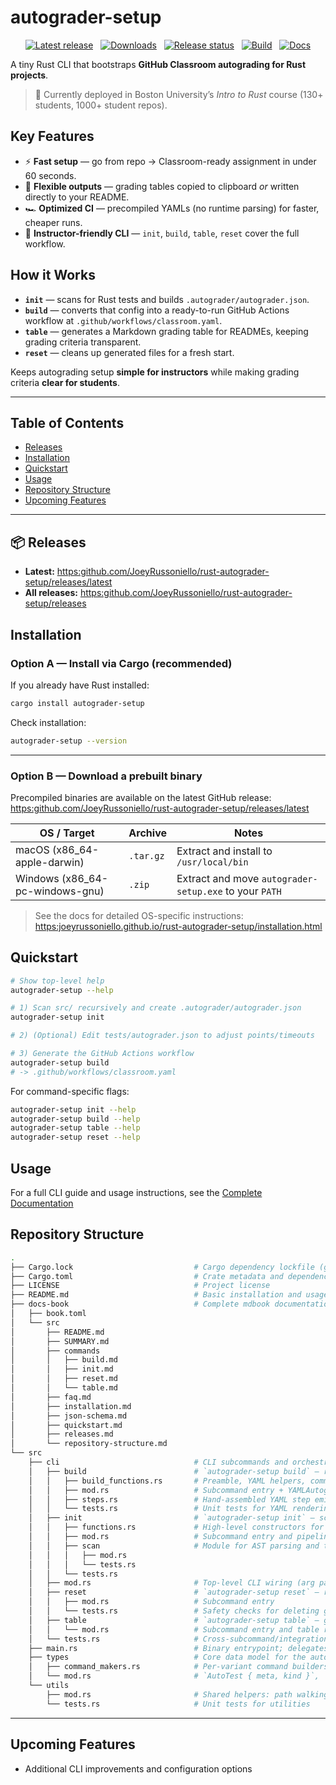 # autograder-setup

<div align="center">

[![Latest release](https://img.shields.io/github/v/release/JoeyRussoniello/rust-autograder-setup?display_name=tag&sort=semver)](https://github.com/JoeyRussoniello/rust-autograder-setup/releases/latest)&nbsp;&nbsp;
[![Downloads](https://img.shields.io/github/downloads/JoeyRussoniello/rust-autograder-setup/total)](https://github.com/JoeyRussoniello/rust-autograder-setup/releases)&nbsp;&nbsp;
[![Release status](https://github.com/JoeyRussoniello/rust-autograder-setup/actions/workflows/release.yaml/badge.svg)](https://github.com/JoeyRussoniello/rust-autograder-setup/actions/workflows/release.yaml)&nbsp;&nbsp;
[![Build](https://github.com/JoeyRussoniello/rust-autograder-setup/actions/workflows/ci.yaml/badge.svg)](https://github.com/JoeyRussoniello/rust-autograder-setup/actions/workflows/ci.yaml)&nbsp;&nbsp;
[![Docs](https://img.shields.io/badge/docs-mdBook-blue)](https://joeyrussoniello.github.io/rust-autograder-setup/)

</div>

A tiny Rust CLI that bootstraps **GitHub Classroom autograding for Rust projects**.  

> 🚀 Currently deployed in Boston University’s *Intro to Rust* course (130+ students, 1000+ student repos).

## Key Features

- ⚡ **Fast setup** — go from repo → Classroom-ready assignment in under 60 seconds.  
- 📝 **Flexible outputs** — grading tables copied to clipboard *or* written directly to your README.  
- 🏎️ **Optimized CI** — precompiled YAMLs (no runtime parsing) for faster, cheaper runs.  
- 🔧 **Instructor-friendly CLI** — `init`, `build`, `table`, `reset` cover the full workflow.  

## How it Works

- **`init`** — scans for Rust tests and builds `.autograder/autograder.json`.  
- **`build`** — converts that config into a ready-to-run GitHub Actions workflow at `.github/workflows/classroom.yaml`.  
- **`table`** — generates a Markdown grading table for READMEs, keeping grading criteria transparent.  
- **`reset`** — cleans up generated files for a fresh start.  

Keeps autograding setup **simple for instructors** while making grading criteria **clear for students**.

---

## Table of Contents

- [Releases](#-releases)
- [Installation](#installation)
- [Quickstart](#quickstart)
- [Usage](#usage)
- [Repository Structure](#repository-structure)
- [Upcoming Features](#upcoming-features)

---

## 📦 Releases

- **Latest:** [https:github.com/JoeyRussoniello/rust-autograder-setup/releases/latest](https:github.com/JoeyRussoniello/rust-autograder-setup/releases/latest)
- **All releases:** [https:github.com/JoeyRussoniello/rust-autograder-setup/releases](https:github.com/JoeyRussoniello/rust-autograder-setup/releases)

## Installation

### Option A — Install via Cargo (recommended)

If you already have Rust installed:  

```bash
cargo install autograder-setup
```

Check installation:

```bash
autograder-setup --version
```

---

### Option B — Download a prebuilt binary

Precompiled binaries are available on the latest GitHub release:  
<https:github.com/JoeyRussoniello/rust-autograder-setup/releases/latest>

| OS / Target                  | Archive  | Notes                                                   |
|------------------------------|----------|---------------------------------------------------------|
| macOS (x86_64-apple-darwin)  | `.tar.gz` | Extract and install to `/usr/local/bin`                 |
| Windows (x86_64-pc-windows-gnu) | `.zip` | Extract and move `autograder-setup.exe` to your `PATH` |

> See the docs for detailed OS-specific instructions:  
> <https:joeyrussoniello.github.io/rust-autograder-setup/installation.html>

## Quickstart

```bash
# Show top-level help
autograder-setup --help

# 1) Scan src/ recursively and create .autograder/autograder.json
autograder-setup init

# 2) (Optional) Edit tests/autograder.json to adjust points/timeouts

# 3) Generate the GitHub Actions workflow
autograder-setup build
# -> .github/workflows/classroom.yaml
```

For command-specific flags:

```bash
autograder-setup init --help
autograder-setup build --help
autograder-setup table --help
autograder-setup reset --help
```

## Usage

For a full CLI guide and usage instructions, see the [Complete Documentation](https:joeyrussoniello.github.io/rust-autograder-setup/)

## Repository Structure

```bash
.
├── Cargo.lock                           # Cargo dependency lockfile (generated; checked in for reproducible builds)
├── Cargo.toml                           # Crate metadata and dependencies
├── LICENSE                              # Project license
├── README.md                            # Basic installation and usage guide (this file)
├── docs-book                            # Complete mdbook documentation
│   ├── book.toml
│   └── src
│       ├── README.md
│       ├── SUMMARY.md
│       ├── commands
│       │   ├── build.md
│       │   ├── init.md
│       │   ├── reset.md
│       │   └── table.md
│       ├── faq.md
│       ├── installation.md
│       ├── json-schema.md
│       ├── quickstart.md
│       ├── releases.md
│       └── repository-structure.md
└── src
    ├── cli                              # CLI subcommands and orchestration
    │   ├── build                        # `autograder-setup build` — render workflow YAML from autograder.json
    │   │   ├── build_functions.rs       # Preamble, YAML helpers, commit-count script writer, small utilities
    │   │   ├── mod.rs                   # Subcommand entry + YAMLAutograder builder (ties everything together)
    │   │   ├── steps.rs                 # Hand-assembled YAML step emitters (CommandStep / ReporterStep)
    │   │   └── tests.rs                 # Unit tests for YAML rendering and build behavior
    │   ├── init                         # `autograder-setup init` — scan tests and write `.autograder/autograder.json`
    │   │   ├── functions.rs             # High-level constructors for AutoTests (clippy/commit count/test count)
    │   │   ├── mod.rs                   # Subcommand entry and pipeline glue
    │   │   ├── scan                     # Module for AST parsing and test case discovery
    │   │   │   ├── mod.rs
    │   │   │   └── tests.rs
    │   │   └── tests.rs                 
    │   ├── mod.rs                       # Top-level CLI wiring (arg parsing, subcommand dispatch)
    │   ├── reset                        # `autograder-setup reset` — remove generated files
    │   │   ├── mod.rs                   # Subcommand entry
    │   │   └── tests.rs                 # Safety checks for deleting generated artifacts
    │   ├── table                        # `autograder-setup table` — generate student-facing Markdown table
    │   │   └── mod.rs                   # Subcommand entry and table rendering
    │   └── tests.rs                     # Cross-subcommand/integration-style tests for the CLI layer
    ├── main.rs                          # Binary entrypoint; delegates to `cli`
    ├── types                            # Core data model for the autograder
    │   ├── command_makers.rs            # Per-variant command builders (cargo test/clippy/test-count/commit-count)
    │   └── mod.rs                       # `AutoTest { meta, kind }`, `TestMeta`, `TestKind` + Markdown row impl
    └── utils
        ├── mod.rs                       # Shared helpers: path walking, slug/id, yaml_quote, replace_double_hashtag, etc.
        └── tests.rs                     # Unit tests for utilities
```

---

## Upcoming Features

- Additional CLI improvements and configuration options
